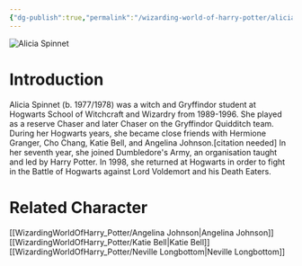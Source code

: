```yaml
---
{"dg-publish":true,"permalink":"/wizarding-world-of-harry-potter/alicia-spinnet/","dgPassFrontmatter":true,"created":"","updated":""}
---
```


![Alicia Spinnet](http://rxbg5ysja.bkt.gdipper.com/Alicia_Spinnet.png)
# Introduction
Alicia Spinnet (b. 1977/1978) was a witch and Gryffindor student at Hogwarts School of Witchcraft and Wizardry from 1989-1996. She played as a reserve Chaser and later Chaser on the Gryffindor Quidditch team. During her Hogwarts years, she became close friends with Hermione Granger, Cho Chang, Katie Bell, and Angelina Johnson.[citation needed] In her seventh year, she joined Dumbledore's Army, an organisation taught and led by Harry Potter. In 1998, she returned at Hogwarts in order to fight in the Battle of Hogwarts against Lord Voldemort and his Death Eaters.

# Related Character
[[WizardingWorldOfHarry_Potter/Angelina Johnson\|Angelina Johnson]]
[[WizardingWorldOfHarry_Potter/Katie Bell\|Katie Bell]]
[[WizardingWorldOfHarry_Potter/Neville Longbottom\|Neville Longbottom]]
